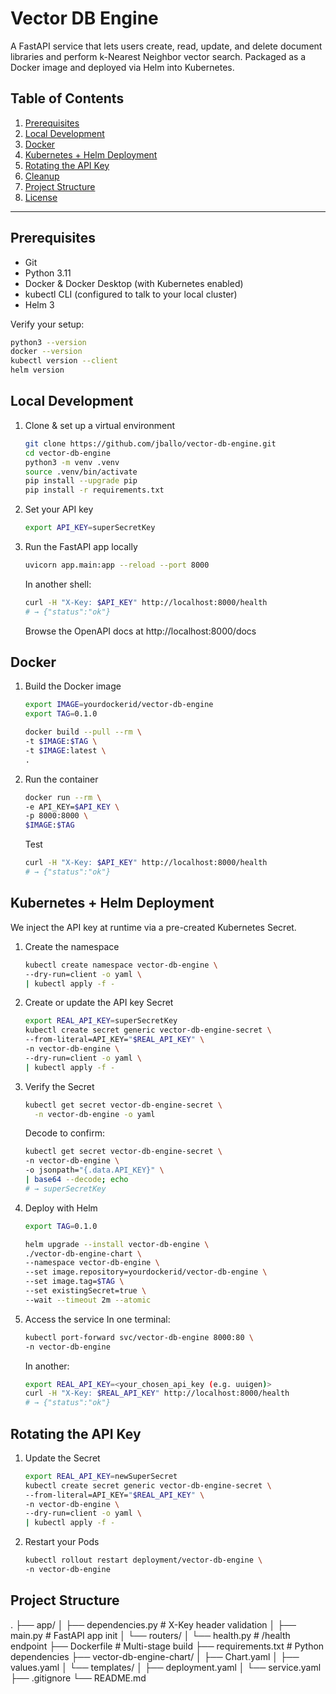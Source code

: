 # Vector DB Engine

A FastAPI service that lets users create, read, update, and delete document libraries and perform k-Nearest Neighbor vector search. Packaged as a Docker image and deployed via Helm into Kubernetes.

## Table of Contents

1. [Prerequisites](#prerequisites)  
2. [Local Development](#local-development)  
3. [Docker](#docker)  
4. [Kubernetes + Helm Deployment](#kubernetes--helm-deployment)  
5. [Rotating the API Key](#rotating-the-api-key)  
6. [Cleanup](#cleanup)  
7. [Project Structure](#project-structure)  
8. [License](#license)  

---

## Prerequisites

- Git  
- Python 3.11  
- Docker & Docker Desktop (with Kubernetes enabled)  
- kubectl CLI (configured to talk to your local cluster)  
- Helm 3  

Verify your setup:

```bash
python3 --version
docker --version
kubectl version --client
helm version
```


## Local Development

1. Clone & set up a virtual environment
    ```bash
    git clone https://github.com/jballo/vector-db-engine.git
    cd vector-db-engine
    python3 -m venv .venv
    source .venv/bin/activate
    pip install --upgrade pip
    pip install -r requirements.txt
    ```

2. Set your API key
    ```bash
    export API_KEY=superSecretKey
    ```

3. Run the FastAPI app locally
    ``` bash
    uvicorn app.main:app --reload --port 8000
    ```
    In another shell:
    ```bash
    curl -H "X-Key: $API_KEY" http://localhost:8000/health
    # → {"status":"ok"}
    ```
    Browse the OpenAPI docs at http://localhost:8000/docs

## Docker

1. Build the Docker image
    ```bash
    export IMAGE=yourdockerid/vector-db-engine
    export TAG=0.1.0

    docker build --pull --rm \
    -t $IMAGE:$TAG \
    -t $IMAGE:latest \
    .
    ```

2. Run the container
    ```bash
    docker run --rm \
    -e API_KEY=$API_KEY \
    -p 8000:8000 \
    $IMAGE:$TAG
    ```

    Test
    ```bash
    curl -H "X-Key: $API_KEY" http://localhost:8000/health
    # → {"status":"ok"}
    ```


## Kubernetes + Helm Deployment

We inject the API key at runtime via a pre-created Kubernetes Secret.

1. Create the namespace
    ```bash
    kubectl create namespace vector-db-engine \
    --dry-run=client -o yaml \
    | kubectl apply -f -
    ```

2. Create or update the API key Secret
    ```bash
    export REAL_API_KEY=superSecretKey
    kubectl create secret generic vector-db-engine-secret \
    --from-literal=API_KEY="$REAL_API_KEY" \
    -n vector-db-engine \
    --dry-run=client -o yaml \
    | kubectl apply -f -
    ```

3. Verify the Secret
    ```bash
    kubectl get secret vector-db-engine-secret \
      -n vector-db-engine -o yaml
    ```
    Decode to confirm:
    ```bash
    kubectl get secret vector-db-engine-secret \
    -n vector-db-engine \
    -o jsonpath="{.data.API_KEY}" \
    | base64 --decode; echo
    # → superSecretKey
    ```

4. Deploy with Helm
    ```bash
    export TAG=0.1.0

    helm upgrade --install vector-db-engine \
    ./vector-db-engine-chart \
    --namespace vector-db-engine \
    --set image.repository=yourdockerid/vector-db-engine \
    --set image.tag=$TAG \
    --set existingSecret=true \
    --wait --timeout 2m --atomic
    ```

5. Access the service
    In one terminal:
    ```bash
    kubectl port-forward svc/vector-db-engine 8000:80 \
    -n vector-db-engine
    ```

    In another:
    ```bash
    export REAL_API_KEY=<your_chosen_api_key (e.g. uuigen)>
    curl -H "X-Key: $REAL_API_KEY" http://localhost:8000/health
    # → {"status":"ok"}
    ```


## Rotating the API Key
1. Update the Secret
    ```bash
    export REAL_API_KEY=newSuperSecret
    kubectl create secret generic vector-db-engine-secret \
    --from-literal=API_KEY="$REAL_API_KEY" \
    -n vector-db-engine \
    --dry-run=client -o yaml \
    | kubectl apply -f -
    ```

2. Restart your Pods
    ```bash
    kubectl rollout restart deployment/vector-db-engine \
    -n vector-db-engine
    ```


## Project Structure
.
├── app/
│   ├── dependencies.py    # X-Key header validation
│   ├── main.py            # FastAPI app init
│   └── routers/
│       └── health.py      # /health endpoint
├── Dockerfile             # Multi-stage build
├── requirements.txt       # Python dependencies
├── vector-db-engine-chart/
│   ├── Chart.yaml
│   ├── values.yaml
│   └── templates/
│       ├── deployment.yaml
│       └── service.yaml
├── .gitignore
└── README.md
